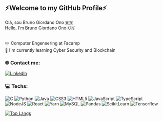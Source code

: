 ## ⚡️Welcome to my GitHub Profile⚡️

Olá, sou Bruno Giordano Ono 🇧🇷<br>
Hello, I'm Bruno Giordano Ono 🇺🇸<br><br>

✏️ Computer Engeneering at Facamp<br>
🌱 I'm currently learning Cyber Security and Blockchain<br>

### 🌐 Contact me:

[![LinkedIn](https://img.shields.io/badge/LinkedIn-%230077B5.svg?logo=linkedin&logoColor=white)](https://linkedin.com/in/bruno-giordano-ono-b192971b4)

### 💻 Techs:

![C](https://img.shields.io/badge/C-00599C?style=for-the-badge&logo=c&logoColor=white) ![Python](https://img.shields.io/badge/Python-FFD43B?style=for-the-badge&logo=python&logoColor=blue) ![Java](https://img.shields.io/badge/Java-%A8B9CC.svg?style=for-the-badge&logo=java&logoColor=white) ![CSS3](https://img.shields.io/badge/css3-%231572B6.svg?style=for-the-badge&logo=css3&logoColor=white) ![HTML5](https://img.shields.io/badge/html5-%23E34F26.svg?style=for-the-badge&logo=html5&logoColor=white) ![JavaScript](https://img.shields.io/badge/javascript-%23323330.svg?style=for-the-badge&logo=javascript&logoColor=%23F7DF1E) ![TypeScript](https://img.shields.io/badge/typescript-%23007ACC.svg?style=for-the-badge&logo=typescript&logoColor=white) ![NodeJS](https://img.shields.io/badge/node.js-6DA55F?style=for-the-badge&logo=node.js&logoColor=white) ![React](https://img.shields.io/badge/react-%2320232a.svg?style=for-the-badge&logo=react&logoColor=%2361DAFB) ![Yarn](https://img.shields.io/badge/yarn-%232C8EBB.svg?style=for-the-badge&logo=yarn&logoColor=white) ![MySQL](https://img.shields.io/badge/mysql-%2300f.svg?style=for-the-badge&logo=mysql&logoColor=white) ![Pandas](https://img.shields.io/badge/Pandas-2C2D72?style=for-the-badge&logo=pandas&logoColor=white) ![ScikitLearn](https://img.shields.io/badge/scikit_learn-F7931E?style=for-the-badge&logo=scikit-learn&logoColor=white) ![Tensorflow](https://img.shields.io/badge/TensorFlow-FF6F00?style=for-the-badge&logo=TensorFlow&logoColor=white)

[![Top Langs](https://github-readme-stats.vercel.app/api/top-langs/?username=BrunoOno0410&layout=compact&theme=github_dark_dimmed)](https://github.com/anuraghazra/github-readme-stats)

